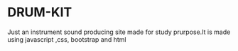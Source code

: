 # DRUM-KIT
Just an instrument sound producing site made for study prurpose.It is made using javascript ,css, bootstrap and html
